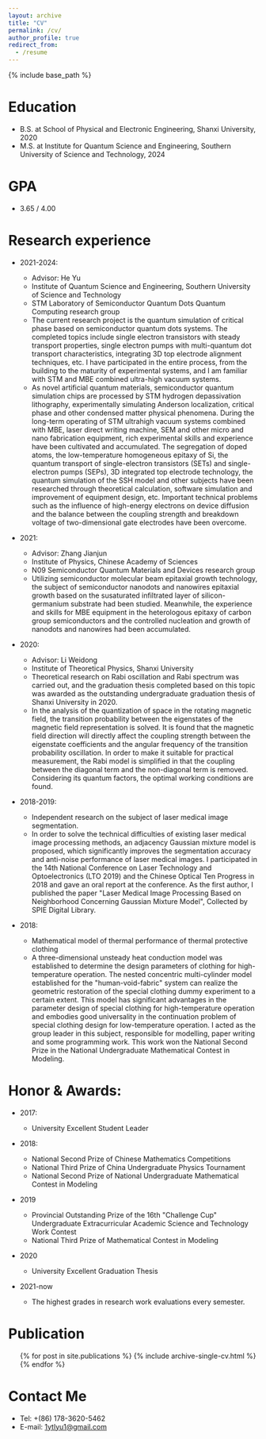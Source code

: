 ```yaml
---
layout: archive
title: "CV"
permalink: /cv/
author_profile: true
redirect_from:
  - /resume
---
```


{% include base_path %}

Education
======
* B.S. at School of Physical and Electronic Engineering, Shanxi University, 2020
* M.S. at Institute for Quantum Science and Engineering, Southern University of Science and Technology, 2024

GPA
======
* 3.65 / 4.00

Research experience
======
* 2021-2024: 
  * Advisor: He Yu
  * Institute of Quantum Science and Engineering, Southern University of Science and Technology
  * STM Laboratory of Semiconductor Quantum Dots Quantum Computing research group
  * The current research project is the quantum simulation of critical phase based on semiconductor quantum dots systems. The completed topics include single electron transistors with steady transport properties, single electron pumps with multi-quantum dot transport characteristics, integrating 3D top electrode alignment techniques, etc. I have participated in the entire process, from the building to the maturity of experimental systems, and I am familiar with STM and MBE combined ultra-high vacuum systems.
  * As novel artificial quantum materials, semiconductor quantum simulation chips are processed by STM hydrogen depassivation lithography, experimentally simulating Anderson localization, critical phase and other condensed matter physical phenomena. During the long-term operating of STM ultrahigh vacuum systems combined with MBE, laser direct writing machine, SEM and other micro and nano fabrication equipment, rich experimental skills and experience have been cultivated and accumulated. The segregation of doped atoms, the low-temperature homogeneous epitaxy of Si, the quantum transport of single-electron transistors (SETs) and single-electron pumps (SEPs), 3D integrated top electrode technology, the quantum simulation of the SSH model and other subjects have been researched through theoretical calculation, software simulation and improvement of equipment design, etc. Important technical problems such as the influence of high-energy electrons on device diffusion and the balance between the coupling strength and breakdown voltage of two-dimensional gate electrodes have been overcome.

* 2021: 
  * Advisor: Zhang Jianjun
  * Institute of Physics, Chinese Academy of Sciences
  * N09 Semiconductor Quantum Materials and Devices research group
  * Utilizing semiconductor molecular beam epitaxial growth technology, the subject of semiconductor nanodots and nanowires epitaxial growth based on the susaturated infiltrated layer of silicon-germanium substrate had been studied. Meanwhile, the experience and skills for MBE equipment in the heterologous epitaxy of carbon group semiconductors and the controlled nucleation and growth of nanodots and nanowires had been accumulated.

 
* 2020:
  * Advisor: Li Weidong
  * Institute of Theoretical Physics, Shanxi University
  * Theoretical research on Rabi oscillation and Rabi spectrum was carried out, and the graduation thesis completed based on this topic was awarded as the outstanding undergraduate graduation thesis of Shanxi University in 2020.
  * In the analysis of the quantization of space in the rotating magnetic field, the transition probability between the eigenstates of the magnetic field representation is solved. It is found that the magnetic field direction will directly affect the coupling strength between the eigenstate coefficients and the angular frequency of the transition probability oscillation. In order to make it suitable for practical measurement, the Rabi model is simplified in that the coupling between the diagonal term and the non-diagonal term is removed. Considering its quantum factors, the optimal working conditions are found. 

* 2018-2019:
  * Independent research on the subject of laser medical image segmentation.
  * In order to solve the technical difficulties of existing laser medical image processing methods, an adjacency Gaussian mixture model is proposed, which significantly improves the segmentation accuracy and anti-noise performance of laser medical images. I participated in the 14th National Conference on Laser Technology and Optoelectronics (LTO 2019) and the Chinese Optical Ten Progress in 2018 and gave an oral report at the conference. As the first author, I published the paper "Laser Medical Image Processing Based on Neighborhood Concerning Gaussian Mixture Model", Collected by SPIE Digital Library.


* 2018:
  * Mathematical model of thermal performance of thermal protective clothing
  * A three-dimensional unsteady heat conduction model was established to determine the design parameters of clothing for high-temperature operation. The nested concentric multi-cylinder model established for the "human-void-fabric" system can realize the geometric restoration of the special clothing dummy experiment to a certain extent. This model has significant advantages in the parameter design of special clothing for high-temperature operation and embodies good universality in the continuation problem of special clothing design for low-temperature operation. I acted as the group leader in this subject, responsible for modelling, paper writing and some programming work. This work won the National Second Prize in the National Undergraduate Mathematical Contest in Modeling.
  

Honor & Awards:
======
* 2017:
  * University Excellent Student Leader
   
* 2018:
  * National Second Prize of Chinese Mathematics Competitions 
  * National Third Prize of China Undergraduate Physics Tournament 
  * National Second Prize of National Undergraduate Mathematical Contest in Modeling
    
* 2019
  * Provincial Outstanding Prize of the 16th "Challenge Cup" Undergraduate Extracurricular Academic Science and Technology Work Contest
  * National Third Prize of Mathematical Contest in Modeling
    
* 2020
  * University Excellent Graduation Thesis
    
* 2021-now
  * The highest grades in research work evaluations every semester.
    
Publication
======
  <ul>{% for post in site.publications %}
    {% include archive-single-cv.html %}
  {% endfor %}</ul>
  
Contact Me
======
* Tel: +(86) 178-3620-5462 
* E-mail: 1ytlyu1@gmail.com
